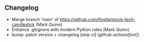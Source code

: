 ## Changelog

- Merge branch 'main' of https://github.com/finsite/stock-tech-candlestick (Mark Quinn)
- Enhance .gitignore with modern Python rules (Mark Quinn)
- bump: patch version + changelog [skip ci] (github-actions[bot])